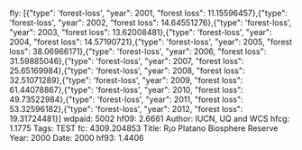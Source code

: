 fly: [{"type": 'forest-loss', "year": 2001, "forest loss": 11.15596457},{"type": 'forest-loss', "year": 2002, "forest loss": 14.64551276},{"type": 'forest-loss', "year": 2003, "forest loss": 13.62008481},{"type": 'forest-loss', "year": 2004, "forest loss": 14.57190721},{"type": 'forest-loss', "year": 2005, "forest loss": 38.06966171},{"type": 'forest-loss', "year": 2006, "forest loss": 31.59885046},{"type": 'forest-loss', "year": 2007, "forest loss": 25.65169984},{"type": 'forest-loss', "year": 2008, "forest loss": 32.51071289},{"type": 'forest-loss', "year": 2009, "forest loss": 61.44078867},{"type": 'forest-loss', "year": 2010, "forest loss": 49.73522984},{"type": 'forest-loss', "year": 2011, "forest loss": 53.32596182},{"type": 'forest-loss', "year": 2012, "forest loss": 19.31724481}]
wdpaid: 5002
hf09: 2.6661
Author: IUCN, UQ and WCS
hfcg: 1.1775
Tags: TEST
fc: 4309.204853
Title: R¡o Platano Biosphere Reserve
Year: 2000
Date: 2000
hf93: 1.4406
